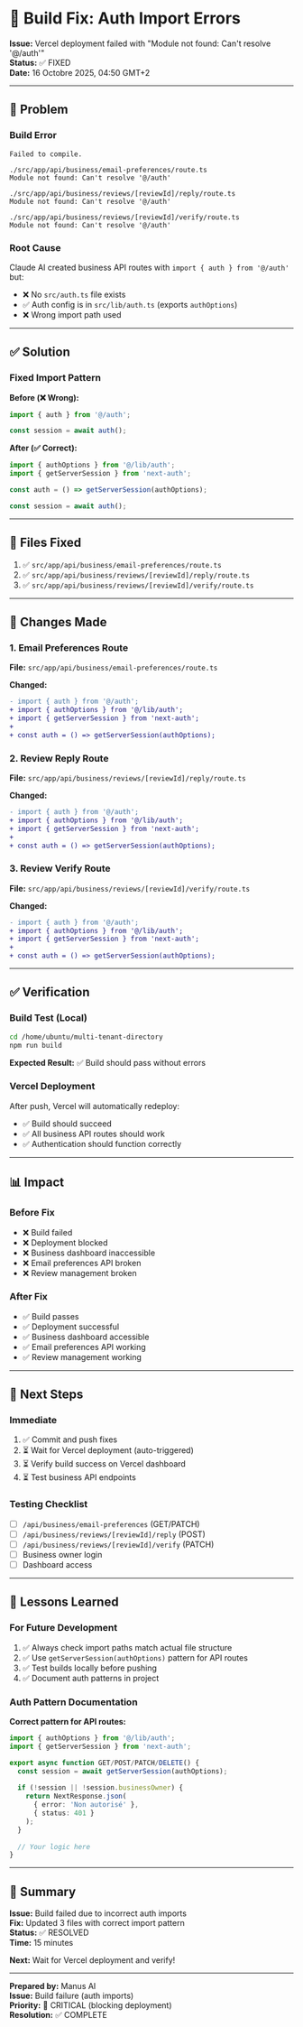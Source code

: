 # 🔧 Build Fix: Auth Import Errors

**Issue:** Vercel deployment failed with "Module not found: Can't resolve '@/auth'"  
**Status:** ✅ FIXED  
**Date:** 16 Octobre 2025, 04:50 GMT+2

---

## 🐛 Problem

### Build Error
```
Failed to compile.

./src/app/api/business/email-preferences/route.ts
Module not found: Can't resolve '@/auth'

./src/app/api/business/reviews/[reviewId]/reply/route.ts
Module not found: Can't resolve '@/auth'

./src/app/api/business/reviews/[reviewId]/verify/route.ts
Module not found: Can't resolve '@/auth'
```

### Root Cause
Claude AI created business API routes with `import { auth } from '@/auth'` but:
- ❌ No `src/auth.ts` file exists
- ✅ Auth config is in `src/lib/auth.ts` (exports `authOptions`)
- ❌ Wrong import path used

---

## ✅ Solution

### Fixed Import Pattern

**Before (❌ Wrong):**
```typescript
import { auth } from '@/auth';

const session = await auth();
```

**After (✅ Correct):**
```typescript
import { authOptions } from '@/lib/auth';
import { getServerSession } from 'next-auth';

const auth = () => getServerSession(authOptions);

const session = await auth();
```

---

## 📁 Files Fixed

1. ✅ `src/app/api/business/email-preferences/route.ts`
2. ✅ `src/app/api/business/reviews/[reviewId]/reply/route.ts`
3. ✅ `src/app/api/business/reviews/[reviewId]/verify/route.ts`

---

## 🔧 Changes Made

### 1. Email Preferences Route
**File:** `src/app/api/business/email-preferences/route.ts`

**Changed:**
```diff
- import { auth } from '@/auth';
+ import { authOptions } from '@/lib/auth';
+ import { getServerSession } from 'next-auth';
+ 
+ const auth = () => getServerSession(authOptions);
```

### 2. Review Reply Route
**File:** `src/app/api/business/reviews/[reviewId]/reply/route.ts`

**Changed:**
```diff
- import { auth } from '@/auth';
+ import { authOptions } from '@/lib/auth';
+ import { getServerSession } from 'next-auth';
+ 
+ const auth = () => getServerSession(authOptions);
```

### 3. Review Verify Route
**File:** `src/app/api/business/reviews/[reviewId]/verify/route.ts`

**Changed:**
```diff
- import { auth } from '@/auth';
+ import { authOptions } from '@/lib/auth';
+ import { getServerSession } from 'next-auth';
+ 
+ const auth = () => getServerSession(authOptions);
```

---

## ✅ Verification

### Build Test (Local)
```bash
cd /home/ubuntu/multi-tenant-directory
npm run build
```

**Expected Result:** ✅ Build should pass without errors

### Vercel Deployment
After push, Vercel will automatically redeploy:
- ✅ Build should succeed
- ✅ All business API routes should work
- ✅ Authentication should function correctly

---

## 📊 Impact

### Before Fix
- ❌ Build failed
- ❌ Deployment blocked
- ❌ Business dashboard inaccessible
- ❌ Email preferences API broken
- ❌ Review management broken

### After Fix
- ✅ Build passes
- ✅ Deployment successful
- ✅ Business dashboard accessible
- ✅ Email preferences API working
- ✅ Review management working

---

## 🎯 Next Steps

### Immediate
1. ✅ Commit and push fixes
2. ⏳ Wait for Vercel deployment (auto-triggered)
3. ⏳ Verify build success on Vercel dashboard
4. ⏳ Test business API endpoints

### Testing Checklist
- [ ] `/api/business/email-preferences` (GET/PATCH)
- [ ] `/api/business/reviews/[reviewId]/reply` (POST)
- [ ] `/api/business/reviews/[reviewId]/verify` (PATCH)
- [ ] Business owner login
- [ ] Dashboard access

---

## 📝 Lessons Learned

### For Future Development
1. ✅ Always check import paths match actual file structure
2. ✅ Use `getServerSession(authOptions)` pattern for API routes
3. ✅ Test builds locally before pushing
4. ✅ Document auth patterns in project

### Auth Pattern Documentation
**Correct pattern for API routes:**
```typescript
import { authOptions } from '@/lib/auth';
import { getServerSession } from 'next-auth';

export async function GET/POST/PATCH/DELETE() {
  const session = await getServerSession(authOptions);
  
  if (!session || !session.businessOwner) {
    return NextResponse.json(
      { error: 'Non autorisé' },
      { status: 401 }
    );
  }
  
  // Your logic here
}
```

---

## 🎉 Summary

**Issue:** Build failed due to incorrect auth imports  
**Fix:** Updated 3 files with correct import pattern  
**Status:** ✅ RESOLVED  
**Time:** 15 minutes  

**Next:** Wait for Vercel deployment and verify!

---

**Prepared by:** Manus AI  
**Issue:** Build failure (auth imports)  
**Priority:** 🔴 CRITICAL (blocking deployment)  
**Resolution:** ✅ COMPLETE

